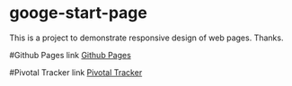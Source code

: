 # googe-start-page
This is a project to demonstrate responsive design of web pages. Thanks.

#Github Pages link
[Github Pages](https://llwasampijja.github.io/googe-start-page/ "Github pages link")

#Pivotal Tracker link
[Pivotal Tracker](https://www.pivotaltracker.com/n/projects/2231633 "Google Start page pivotal tracker board")



